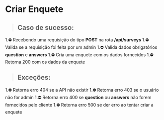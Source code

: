 # Criar Enquete

>## Caso de sucesso:

1.⛔ Recebendo uma requisição do tipo **POST** na rota **/api/surveys**
1.⛔ Valida se a requisição foi feita por um admin
1.⛔ Valida dados obrigatórios **question** e **answers**
1.⛔ Cria uma enquete com os dados fornecidos
1.⛔ Retorna 200 com os dados da enquete

>## Exceções: 

1.⛔ Retorna erro 404 se a API não existir
1.⛔ Retorna erro 403 se o usuário não for admin
1.⛔ Retorna erro 400 se **question** ou **answers** não forem fornecidos pelo cliente
1.⛔ Retorna erro 500 se der erro ao tentar criar a enquete
